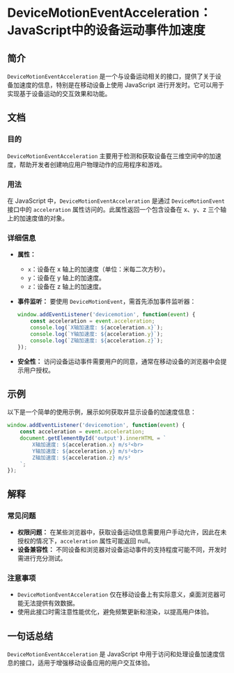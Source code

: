 <!--
Meta Description: # DeviceMotionEventAcceleration：JavaScript中的设备运动事件加速度 ## 简介 `DeviceMotionEventAcceleration` 是一个与设备运动相关的接口，提供了关于设备加速度的信息，特别是在移动设备上使用 JavaScript 进行开发时。它...
Meta Keywords: acceleration, devicemotioneventacceleration, javascript, event, 设备在
-->

# DeviceMotionEventAcceleration：JavaScript中的设备运动事件加速度

## 简介
`DeviceMotionEventAcceleration` 是一个与设备运动相关的接口，提供了关于设备加速度的信息，特别是在移动设备上使用 JavaScript 进行开发时。它可以用于实现基于设备运动的交互效果和功能。

## 文档
### 目的
`DeviceMotionEventAcceleration` 主要用于检测和获取设备在三维空间中的加速度，帮助开发者创建响应用户物理动作的应用程序和游戏。

### 用法
在 JavaScript 中，`DeviceMotionEventAcceleration` 是通过 `DeviceMotionEvent` 接口中的 `acceleration` 属性访问的。此属性返回一个包含设备在 x、y、z 三个轴上的加速度值的对象。

### 详细信息
- **属性：**
  - `x`：设备在 x 轴上的加速度（单位：米每二次方秒）。
  - `y`：设备在 y 轴上的加速度。
  - `z`：设备在 z 轴上的加速度。
  
- **事件监听：**
  要使用 `DeviceMotionEvent`，需首先添加事件监听器：

  ```javascript
  window.addEventListener('devicemotion', function(event) {
      const acceleration = event.acceleration;
      console.log(`X轴加速度: ${acceleration.x}`);
      console.log(`Y轴加速度: ${acceleration.y}`);
      console.log(`Z轴加速度: ${acceleration.z}`);
  });
  ```

- **安全性：**
  访问设备运动事件需要用户的同意，通常在移动设备的浏览器中会提示用户授权。

## 示例
以下是一个简单的使用示例，展示如何获取并显示设备的加速度信息：

```javascript
window.addEventListener('devicemotion', function(event) {
    const acceleration = event.acceleration;
    document.getElementById('output').innerHTML = `
        X轴加速度: ${acceleration.x} m/s²<br>
        Y轴加速度: ${acceleration.y} m/s²<br>
        Z轴加速度: ${acceleration.z} m/s²
    `;
});
```

## 解释
### 常见问题
- **权限问题：** 在某些浏览器中，获取设备运动信息需要用户手动允许，因此在未授权的情况下，`acceleration` 属性可能返回 null。
- **设备兼容性：** 不同设备和浏览器对设备运动事件的支持程度可能不同，开发时需进行充分测试。

### 注意事项
- `DeviceMotionEventAcceleration` 仅在移动设备上有实际意义，桌面浏览器可能无法提供有效数据。
- 使用此接口时需注意性能优化，避免频繁更新和渲染，以提高用户体验。

## 一句话总结
`DeviceMotionEventAcceleration` 是 JavaScript 中用于访问和处理设备加速度信息的接口，适用于增强移动设备应用的用户交互体验。